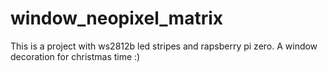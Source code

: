 # window_neopixel_matrix
This is a project with ws2812b led stripes and rapsberry pi zero. A window decoration for christmas time :)
